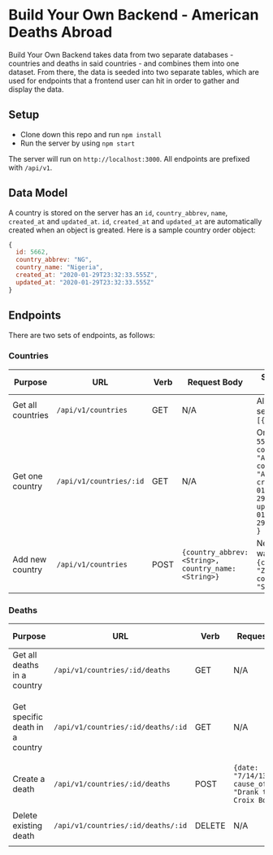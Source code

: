 # Build Your Own Backend - American Deaths Abroad

Build Your Own Backend takes data from two separate databases - countries and deaths in said countries - and combines them into one dataset.  From there, the data is seeded into two separate tables, which are used for endpoints that a frontend user can hit in order to gather and display the data.

## Setup

* Clone down this repo and run `npm install`
* Run the server by using `npm start`

The server will run on `http://localhost:3000`. All endpoints are prefixed with `/api/v1`.

## Data Model

A country is stored on the server has an `id`, `country_abbrev`, `name`, `created_at` and `updated_at`. `id`, `created_at` and `updated_at` are automatically created when an object is greated.  Here is a sample country order object:

```js
{
  id: 5662,
  country_abbrev: "NG",
  country_name: "Nigeria",
  created_at: "2020-01-29T23:32:33.555Z",
  updated_at: "2020-01-29T23:32:33.555Z"
}
```

## Endpoints

There are two sets of endpoints, as follows:

### Countries
| Purpose | URL | Verb | Request Body | Sample Success Response |
|----|----|----|----|----|
| Get all countries |`/api/v1/countries`| GET | N/A | All countries on the server: `{countries: [{}, {}, ...]}` |
| Get one country |`/api/v1/countries/:id` | GET | N/A | One country: `{ id: 5509, country_abbrev: "AQ", country_name: "Antarctica", created_at: "2020-01-29T23:32:32.908Z", updated_at: "2020-01-29T23:32:32.908Z" } ` |
| Add new country |`/api/v1/countries`| POST | `{country_abbrev: <String>, country_name: <String>}` | New country that was added: `{country_abbrev: "ZZ", country_name: "SleepyCountry" }` |

### Deaths 
| Purpose | URL | Verb | Request Body | Sample Success Response |
|----|----|----|----|----|
| Get all deaths in a country | `/api/v1/countries/:id/deaths` | GET | N/A | All deaths for a country: `[{}, {} ... ]` | 
| Get specific death in a country | `/api/v1/countries/:id/deaths/:id` | GET | N/A | Specific death: `{id: 11455, date: "7/14/13", cause_of_death: "Homicide", country_id: 5738, created_at: "2020-01-29T23:32:36.101Z", updated_at: "2020-01-29T23:32:36.101Z"}` |
| Create a death | `/api/v1/countries/:id/deaths` | POST | `{date: "7/14/13", cause_of_death: "Drank too many Croix Boyz"}` | `{date: "7/14/13", cause_of_death: "Drank too many Croix Boyz"}` |
| Delete existing death |`/api/v1/countries/:id/deaths/:id`| DELETE | N/A | All remaining deaths for that country: `{ remainingDeathsByCountry: [{}, {}...] }` |

